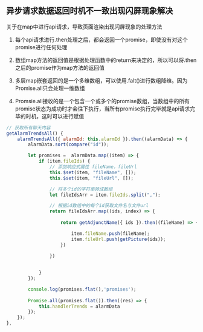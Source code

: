 ## 异步请求数据返回时机不一致出现闪屏现象解决

关于在map中进行api请求，导致页面渲染出现闪屏现象的处理方法

1. 每个api请求进行.then处理之后，都会返回一个promise，即使没有对这个promise进行任何处理

2. 数组map方法的返回值是根据处理函数中的return来决定的，所以可以将.then之后的promise作为map方法的返回值

3. 多层map嵌套返回的是一个多维数组，可以使用.falt()进行数组降维。因为Promise.all只会处理一维数组

4. Promsie.all接收的是一个包含一个或多个的promise数组，当数组中的所有promise状态为成功时才会往下执行，当所有promise执行完毕就是api请求完毕的时机，这时可以进行赋值

```js
// 获取所有聊天内容
getAlarmTrendsAll() {
    alarmTrendsAll({ alarmId: this.alarmId }).then((alarmData) => {
        alarmData.sort(compare("id"));

        let promises =  alarmData.map((item) => {
            if (item.fileIds) {
                // 添加响应式属性 fileName，fileUrl
                this.$set(item, "fileName", []);
                this.$set(item, "fileUrl", []);

                // 将多个id的字符串转成数组
                let fileIdsArr = item.fileIds.split(",");

                // 根据id数组中的每个id获取文件名与文件url
                return fileIdsArr.map((ids, index) => {
                    
                    return getAdjunctName({ ids }).then((fileName) => {

                        item.fileName.push(fileName);
                        item.fileUrl.push(getPicture(ids));
                    })
                        
                })

                
            }
        });

        console.log(promises.flat(),'promises');
        
        Promise.all(promises.flat()).then((res) => {
            this.handlerTrends = alarmData
        });
    });
},
```